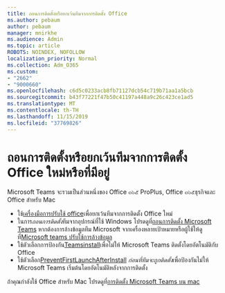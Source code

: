 ```yaml
---
title: ถอนการติดตั้งหรือยกเว้นทีมจากการติดตั้ง Office
ms.author: pebaum
author: pebaum
manager: mnirkhe
ms.audience: Admin
ms.topic: article
ROBOTS: NOINDEX, NOFOLLOW
localization_priority: Normal
ms.collection: Adm_O365
ms.custom:
- "2662"
- "9000660"
ms.openlocfilehash: c6d5c0233acb8fb71127dcb54c719b71aa1a5bcb
ms.sourcegitcommit: b43f77221f47b50c41197a448a9c26c423ce1ad5
ms.translationtype: MT
ms.contentlocale: th-TH
ms.lasthandoff: 11/15/2019
ms.locfileid: "37769826"
---
```

# <a name="uninstall-or-exclude-teams-from-new-or-existing-office-installations"></a>ถอนการติดตั้งหรือยกเว้นทีมจากการติดตั้ง Office ใหม่หรือที่มีอยู่

Microsoft Teams จะรวมเป็นส่วนหนึ่งของ Office ๓๖๕ ProPlus, Office ๓๖๕ธุรกิจและ Office สำหรับ Mac

- ใช้[เครื่องมือการปรับใช้ office](https://docs.microsoft.com/deployoffice/teams-install#how-to-exclude-microsoft-teams-from-new-installations-of-office-365-proplus)เพื่อยกเว้นทีมจากการติดตั้ง Office ใหม่
- ในการ*ถอนการติดตั้ง*ทีมจากอุปกรณ์ที่ใช้ Windows โปรดดูที่[ถอนการติดตั้ง Microsoft Teams](https://support.office.com/article/3b159754-3c26-4952-abe7-57d27f5f4c81) หากต้องการล้างข้อมูลทีม Microsoft จากเครื่องหลายเป้าหมายหรือผู้ใช้ให้ดูที่[Microsoft teams ปรับใช้การล้างข้อมูล](https://docs.microsoft.com/microsoftteams/scripts/powershell-script-teams-deployment-clean-up)
- ใช้ตัวเลือกการป้องกัน[Teamsinstall](https://docs.microsoft.com/deployoffice/teams-install#use-group-policy-to-control-the-installation-of-microsoft-teams
)เพื่อไม่ให้ Microsoft Teams ติดตั้งโดยอัตโนมัติกับ Office
- ใช้ตัวเลือก[PreventFirstLaunchAfterInstall](https://docs.microsoft.com/deployoffice/teams-install#use-group-policy-to-prevent-microsoft-teams-from-starting-automatically-after-installation) *ก่อนที่ทีมจะถูกติดตั้ง*เพื่อป้องกันไม่ให้ Microsoft Teams เริ่มต้นโดยอัตโนมัติหลังจากการติดตั้ง

ถ้าคุณกำลังใช้ Office สำหรับ Mac โปรดดูที่[การติดตั้ง Microsoft Teams บน mac](https://docs.microsoft.com/deployoffice/teams-install#microsoft-teams-installations-on-a-mac)